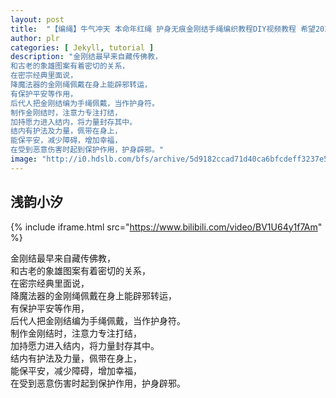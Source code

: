 ```yaml
---
layout: post
title:  "【编绳】牛气冲天 本命年红绳 护身无痕金刚结手绳编织教程DIY视频教程 希望2021事事顺遂平安喜乐"
author: plr
categories: [ Jekyll, tutorial ]
description: "金刚结最早来自藏传佛教，
和古老的象雄图案有着密切的关系，
在密宗经典里面说，
降魔法器的金刚绳佩戴在身上能辟邪转运，
有保护平安等作用，
后代人把金刚结编为手绳佩戴，当作护身符。
制作金刚结时，注意力专注打结，
加持愿力进入结内，将力量封存其中。
结内有护法及力量，佩带在身上，
能保平安，减少障碍，增加幸福，
在受到恶意伤害时起到保护作用，护身辟邪。"
image: "http://i0.hdslb.com/bfs/archive/5d9182ccad71d40ca6bfcdeff3237e57154e2abf.jpg"
---
```

## 浅韵小汐

{% include iframe.html src="https://www.bilibili.com/video/BV1U64y1f7Am" %}

金刚结最早来自藏传佛教，<br>和古老的象雄图案有着密切的关系，<br>在密宗经典里面说，<br>降魔法器的金刚绳佩戴在身上能辟邪转运，<br>有保护平安等作用，<br>后代人把金刚结编为手绳佩戴，当作护身符。<br>制作金刚结时，注意力专注打结，<br>加持愿力进入结内，将力量封存其中。<br>结内有护法及力量，佩带在身上，<br>能保平安，减少障碍，增加幸福，<br>在受到恶意伤害时起到保护作用，护身辟邪。

